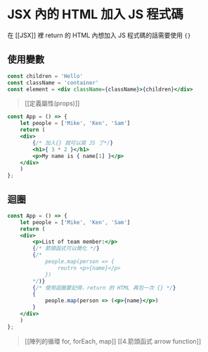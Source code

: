 # JSX 內的 HTML 加入 JS 程式碼
在 [[JSX]] 裡 return 的 HTML 內想加入 JS 程式碼的話需要使用 `{}`

## 使用變數
```jsx
const children = 'Hello'
const className = 'container'
const element = <div className={className}>{children}</div>
```
>[[定義屬性(props)]]


```jsx
const App = () => {
	let people = ['Mike', 'Ken', 'Sam']
	return (
	<div>
		{/* 加入{} 就可以寫 JS 了*/}
		<h1>{ 3 * 2 }</h1>
		<p>My name is { name[1] }</p>
	</div>
	)
};
```
## 迴圈
```jsx
const App = () => {
	let people = ['Mike', 'Ken', 'Sam']
	return (
	<div>
		<p>List of team member:</p>
		{/* 箭頭函式可以簡化 */}
		{/*
			people.map(person => {
				reutrn <p>{name}</p>
			})
		*/)}
		{/* 使用迴圈要記得，return 的 HTML 再包一次 {} */}
		{
			people.map(person => (<p>{name}</p>)
		}
	</div>
	)
};
```
>[[陣列的循環 for, forEach, map]]
>[[4.箭頭函式 arrow function]]